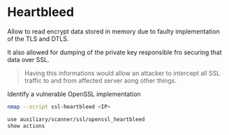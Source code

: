 # Heartbleed

Allow to read encrypt data stored in memory due to faulty implementation of the TLS and DTLS.

It also allowed for dumping of the private key responsible fro securing that data over SSL.

> Having this informations would allow an attacker to intercept all SSL traffic to and from affected server aong other things.


Identify a vulnerable OpenSSL implementation

```sh
nmap --script ssl-heartbleed <IP>
```

```sh
use auxiliary/scanner/ssl/openssl_heartbleed
show actions
```


